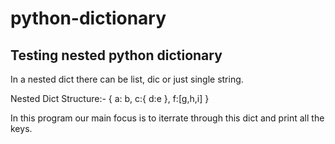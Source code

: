 # python-dictionary

## Testing nested python dictionary

In a nested dict there can be list, dic or just single string.

Nested Dict Structure:-
{
  a: b,
  c:{
      d:e
     },
  f:[g,h,i]
}

In this program our main focus is to iterrate through this dict and print all the keys.
